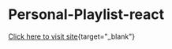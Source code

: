 # Personal-Playlist-react
[Click here to visit site](https://harsh116.github.io/Personal-Playlist-react/){target="_blank"}
